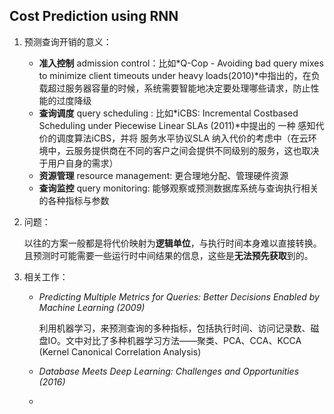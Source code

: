 ## Cost Prediction using RNN

1. 预测查询开销的意义：

   - **准入控制** admission control：比如*Q-Cop - Avoiding bad query mixes to minimize client timeouts under heavy loads(2010)*中指出的，在负载超过服务器容量的时候，系统需要智能地决定要处理哪些请求，防止性能的过度降级
   - **查询调度** query scheduling : 比如*iCBS: Incremental Costbased Scheduling under Piecewise Linear SLAs (2011)*中提出的 一种 感知代价的调度算法iCBS，并将 服务水平协议SLA 纳入代价的考虑中（在云环境中，云服务提供商在不同的客户之间会提供不同级别的服务，这也取决于用户自身的需求）
   - **资源管理** resource management: 更合理地分配、管理硬件资源
   - **查询监控** query monitoring: 能够观察或预测数据库系统与查询执行相关的各种指标与参数

2. 问题：

   以往的方案一般都是将代价映射为**逻辑单位**，与执行时间本身难以直接转换。且预测时可能需要一些运行时中间结果的信息，这些是**无法预先获取**到的。

3. 相关工作：

   - *Predicting Multiple Metrics for Queries: Better Decisions Enabled by Machine Learning (2009)*
   
     利用机器学习，来预测查询的多种指标，包括执行时间、访问记录数、磁盘IO。文中对比了多种机器学习方法——聚类、PCA、CCA、KCCA (Kernel Canonical Correlation Analysis)
   
   - *Database Meets Deep Learning: Challenges and Opportunities (2016)*
   
     
   
   - 